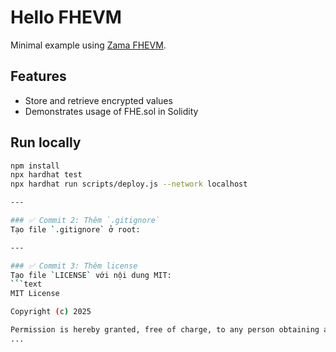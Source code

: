 # Hello FHEVM

Minimal example using [Zama FHEVM](https://github.com/zama-ai/fhevm).

## Features
- Store and retrieve encrypted values
- Demonstrates usage of FHE.sol in Solidity
## Run locally
```bash
npm install
npx hardhat test
npx hardhat run scripts/deploy.js --network localhost

---

### ✅ Commit 2: Thêm `.gitignore`
Tạo file `.gitignore` ở root:  

---

### ✅ Commit 3: Thêm license
Tạo file `LICENSE` với nội dung MIT:  
```text
MIT License

Copyright (c) 2025

Permission is hereby granted, free of charge, to any person obtaining a copy
...
